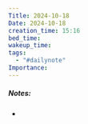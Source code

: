 ```yaml
---
Title: 2024-10-18
Date: 2024-10-18
creation_time: 15:16
bed_time: 
wakeup_time: 
tags:
  - "#dailynote"
Importance:
---
```

##### Notes:
- 